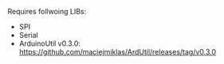 Requires follwoing LIBs:
* SPI
* Serial
* ArduinoUtil v0.3.0: https://github.com/maciejmiklas/ArdUtil/releases/tag/v0.3.0

